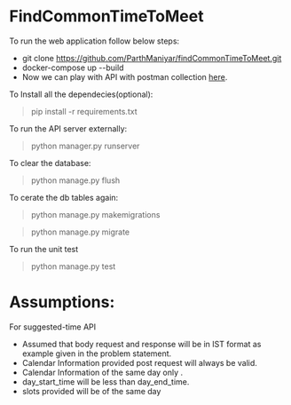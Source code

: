 # FindCommonTimeToMeet
To run the web application follow below steps:
* git clone https://github.com/ParthManiyar/findCommonTimeToMeet.git
* docker-compose up --build
* Now we can play with API with postman collection [here](https://www.getpostman.com/collections/27bf85ab792836876e44 "Title").

To Install all the dependecies(optional):
> pip install -r requirements.txt

To run the API server externally:
> python manager.py runserver

To clear the database:
> python manage.py flush

To cerate the db tables again:
> python manage.py makemigrations

> python manage.py migrate

To run the unit test
> python manage.py test

# Assumptions:
For suggested-time API
* Assumed that body request and response will be in IST format as example given in the problem statement.
* Calendar Information provided post request will always be valid. 
* Calendar Information of the same day only .
* day_start_time will be less than day_end_time.
* slots provided will be of the same day

  
